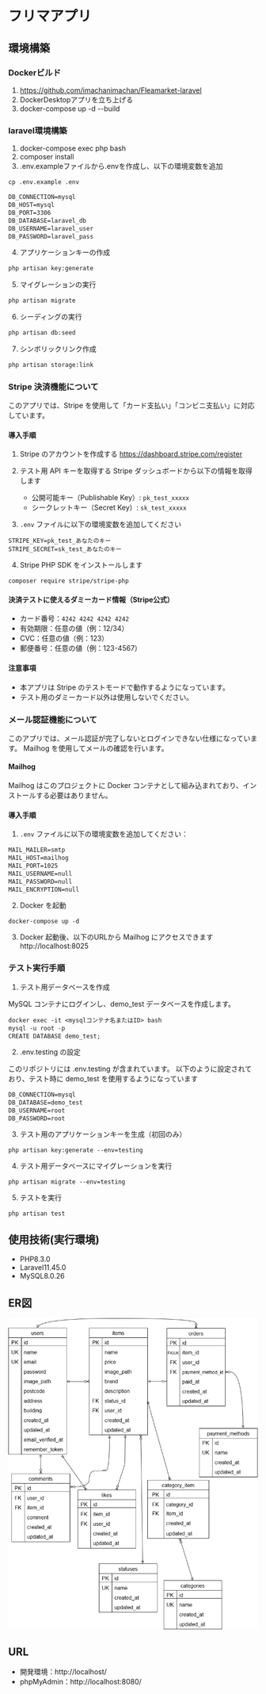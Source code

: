 # フリマアプリ


## 環境構築

### Dockerビルド
1. https://github.com/imachanimachan/Fleamarket-laravel
2. DockerDesktopアプリを立ち上げる
3. docker-compose up -d --build


### laravel環境構築

1. docker-compose exec php bash
2. composer install
3. .env.exampleファイルから.envを作成し、以下の環境変数を追加
```
cp .env.example .env
```

```
DB_CONNECTION=mysql
DB_HOST=mysql
DB_PORT=3306
DB_DATABASE=laravel_db
DB_USERNAME=laravel_user
DB_PASSWORD=laravel_pass
```

4. アプリケーションキーの作成
``` bash
php artisan key:generate
```

5. マイグレーションの実行
``` bash
php artisan migrate
```

6. シーディングの実行
``` bash
php artisan db:seed
```

7. シンボリックリンク作成
``` bash
php artisan storage:link
```

### Stripe 決済機能について

このアプリでは、Stripe を使用して「カード支払い」「コンビニ支払い」に対応しています。

#### 導入手順

1. Stripe のアカウントを作成する
   https://dashboard.stripe.com/register

2. テスト用 API キーを取得する
   Stripe ダッシュボードから以下の情報を取得します
   - 公開可能キー（Publishable Key）: `pk_test_xxxxx`
   - シークレットキー（Secret Key）: `sk_test_xxxxx`

3. `.env` ファイルに以下の環境変数を追加してください
```
STRIPE_KEY=pk_test_あなたのキー
STRIPE_SECRET=sk_test_あなたのキー
```

4. Stripe PHP SDK をインストールします
```
composer require stripe/stripe-php
```

#### 決済テストに使えるダミーカード情報（Stripe公式）

- カード番号：`4242 4242 4242 4242`
- 有効期限：任意の値（例：12/34）
- CVC：任意の値（例：123）
- 郵便番号：任意の値（例：123-4567）

#### 注意事項

- 本アプリは Stripe のテストモードで動作するようになっています。
- テスト用のダミーカード以外は使用しないでください。

### メール認証機能について

このアプリでは、メール認証が完了しないとログインできない仕様になっています。
Mailhog を使用してメールの確認を行います。

#### Mailhog

Mailhog はこのプロジェクトに Docker コンテナとして組み込まれており、インストールする必要はありません。

#### 導入手順

1. `.env` ファイルに以下の環境変数を追加してください：
```
MAIL_MAILER=smtp
MAIL_HOST=mailhog
MAIL_PORT=1025
MAIL_USERNAME=null
MAIL_PASSWORD=null
MAIL_ENCRYPTION=null
```
2. Docker を起動

```
docker-compose up -d
```

3. Docker 起動後、以下のURLから Mailhog にアクセスできます
   http://localhost:8025

### テスト実行手順

1. テスト用データベースを作成

 MySQL コンテナにログインし、demo_test データベースを作成します。
```
docker exec -it <mysqlコンテナ名またはID> bash
mysql -u root -p
CREATE DATABASE demo_test;
```

2. .env.testing の設定

このリポジトリには .env.testing が含まれています。
以下のように設定されており、テスト時に demo_test を使用するようになっています
```
DB_CONNECTION=mysql
DB_DATABASE=demo_test
DB_USERNAME=root
DB_PASSWORD=root
```

3. テスト用のアプリケーションキーを生成（初回のみ）
```
php artisan key:generate --env=testing
```

4. テスト用データベースにマイグレーションを実行
```
php artisan migrate --env=testing
```

5. テストを実行
```
php artisan test
```

## 使用技術(実行環境)
- PHP8.3.0
- Laravel11.45.0
- MySQL8.0.26

## ER図
![alt](index.drawio.png)

## URL
- 開発環境：http://localhost/
- phpMyAdmin：http://localhost:8080/
